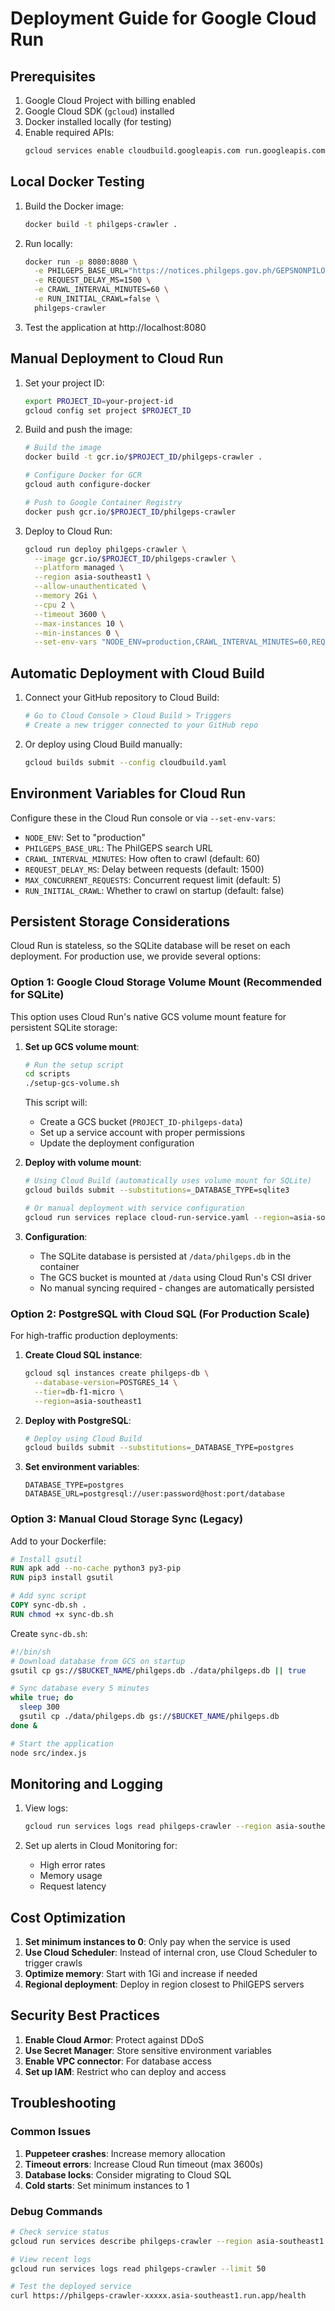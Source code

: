 # Deployment Guide for Google Cloud Run

## Prerequisites

1. Google Cloud Project with billing enabled
2. Google Cloud SDK (`gcloud`) installed
3. Docker installed locally (for testing)
4. Enable required APIs:
   ```bash
   gcloud services enable cloudbuild.googleapis.com run.googleapis.com
   ```

## Local Docker Testing

1. Build the Docker image:
   ```bash
   docker build -t philgeps-crawler .
   ```

2. Run locally:
   ```bash
   docker run -p 8080:8080 \
     -e PHILGEPS_BASE_URL="https://notices.philgeps.gov.ph/GEPSNONPILOT/Tender/SplashOpportunitiesSearchUI.aspx?menuIndex=3&ClickFrom=OpenOpp&Result=3" \
     -e REQUEST_DELAY_MS=1500 \
     -e CRAWL_INTERVAL_MINUTES=60 \
     -e RUN_INITIAL_CRAWL=false \
     philgeps-crawler
   ```

3. Test the application at http://localhost:8080

## Manual Deployment to Cloud Run

1. Set your project ID:
   ```bash
   export PROJECT_ID=your-project-id
   gcloud config set project $PROJECT_ID
   ```

2. Build and push the image:
   ```bash
   # Build the image
   docker build -t gcr.io/$PROJECT_ID/philgeps-crawler .
   
   # Configure Docker for GCR
   gcloud auth configure-docker
   
   # Push to Google Container Registry
   docker push gcr.io/$PROJECT_ID/philgeps-crawler
   ```

3. Deploy to Cloud Run:
   ```bash
   gcloud run deploy philgeps-crawler \
     --image gcr.io/$PROJECT_ID/philgeps-crawler \
     --platform managed \
     --region asia-southeast1 \
     --allow-unauthenticated \
     --memory 2Gi \
     --cpu 2 \
     --timeout 3600 \
     --max-instances 10 \
     --min-instances 0 \
     --set-env-vars "NODE_ENV=production,CRAWL_INTERVAL_MINUTES=60,REQUEST_DELAY_MS=1500,RUN_INITIAL_CRAWL=false"
   ```

## Automatic Deployment with Cloud Build

1. Connect your GitHub repository to Cloud Build:
   ```bash
   # Go to Cloud Console > Cloud Build > Triggers
   # Create a new trigger connected to your GitHub repo
   ```

2. Or deploy using Cloud Build manually:
   ```bash
   gcloud builds submit --config cloudbuild.yaml
   ```

## Environment Variables for Cloud Run

Configure these in the Cloud Run console or via `--set-env-vars`:

- `NODE_ENV`: Set to "production"
- `PHILGEPS_BASE_URL`: The PhilGEPS search URL
- `CRAWL_INTERVAL_MINUTES`: How often to crawl (default: 60)
- `REQUEST_DELAY_MS`: Delay between requests (default: 1500)
- `MAX_CONCURRENT_REQUESTS`: Concurrent request limit (default: 5)
- `RUN_INITIAL_CRAWL`: Whether to crawl on startup (default: false)

## Persistent Storage Considerations

Cloud Run is stateless, so the SQLite database will be reset on each deployment. For production use, we provide several options:

### Option 1: Google Cloud Storage Volume Mount (Recommended for SQLite)

This option uses Cloud Run's native GCS volume mount feature for persistent SQLite storage:

1. **Set up GCS volume mount**:
   ```bash
   # Run the setup script
   cd scripts
   ./setup-gcs-volume.sh
   ```

   This script will:
   - Create a GCS bucket (`PROJECT_ID-philgeps-data`)
   - Set up a service account with proper permissions
   - Update the deployment configuration

2. **Deploy with volume mount**:
   ```bash
   # Using Cloud Build (automatically uses volume mount for SQLite)
   gcloud builds submit --substitutions=_DATABASE_TYPE=sqlite3
   
   # Or manual deployment with service configuration
   gcloud run services replace cloud-run-service.yaml --region=asia-southeast1
   ```

3. **Configuration**:
   - The SQLite database is persisted at `/data/philgeps.db` in the container
   - The GCS bucket is mounted at `/data` using Cloud Run's CSI driver
   - No manual syncing required - changes are automatically persisted

### Option 2: PostgreSQL with Cloud SQL (For Production Scale)

For high-traffic production deployments:

1. **Create Cloud SQL instance**:
   ```bash
   gcloud sql instances create philgeps-db \
     --database-version=POSTGRES_14 \
     --tier=db-f1-micro \
     --region=asia-southeast1
   ```

2. **Deploy with PostgreSQL**:
   ```bash
   # Deploy using Cloud Build
   gcloud builds submit --substitutions=_DATABASE_TYPE=postgres
   ```

3. **Set environment variables**:
   ```
   DATABASE_TYPE=postgres
   DATABASE_URL=postgresql://user:password@host:port/database
   ```

### Option 3: Manual Cloud Storage Sync (Legacy)

Add to your Dockerfile:
```dockerfile
# Install gsutil
RUN apk add --no-cache python3 py3-pip
RUN pip3 install gsutil

# Add sync script
COPY sync-db.sh .
RUN chmod +x sync-db.sh
```

Create `sync-db.sh`:
```bash
#!/bin/sh
# Download database from GCS on startup
gsutil cp gs://$BUCKET_NAME/philgeps.db ./data/philgeps.db || true

# Sync database every 5 minutes
while true; do
  sleep 300
  gsutil cp ./data/philgeps.db gs://$BUCKET_NAME/philgeps.db
done &

# Start the application
node src/index.js
```

## Monitoring and Logging

1. View logs:
   ```bash
   gcloud run services logs read philgeps-crawler --region asia-southeast1
   ```

2. Set up alerts in Cloud Monitoring for:
   - High error rates
   - Memory usage
   - Request latency

## Cost Optimization

1. **Set minimum instances to 0**: Only pay when the service is used
2. **Use Cloud Scheduler**: Instead of internal cron, use Cloud Scheduler to trigger crawls
3. **Optimize memory**: Start with 1Gi and increase if needed
4. **Regional deployment**: Deploy in region closest to PhilGEPS servers

## Security Best Practices

1. **Enable Cloud Armor**: Protect against DDoS
2. **Use Secret Manager**: Store sensitive environment variables
3. **Enable VPC connector**: For database access
4. **Set up IAM**: Restrict who can deploy and access

## Troubleshooting

### Common Issues

1. **Puppeteer crashes**: Increase memory allocation
2. **Timeout errors**: Increase Cloud Run timeout (max 3600s)
3. **Database locks**: Consider migrating to Cloud SQL
4. **Cold starts**: Set minimum instances to 1

### Debug Commands

```bash
# Check service status
gcloud run services describe philgeps-crawler --region asia-southeast1

# View recent logs
gcloud run services logs read philgeps-crawler --limit 50

# Test the deployed service
curl https://philgeps-crawler-xxxxx.asia-southeast1.run.app/health
```